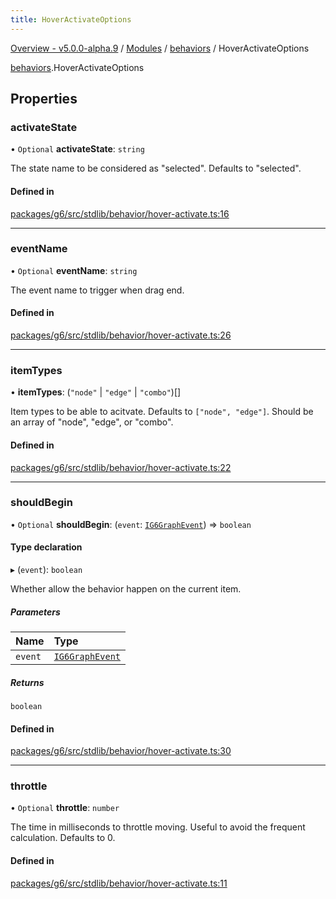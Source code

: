 ```yaml
---
title: HoverActivateOptions
---
```


[Overview - v5.0.0-alpha.9](../../README.en.md) / [Modules](../../modules.en.md) / [behaviors](../../modules/behaviors.en.md) / HoverActivateOptions

[behaviors](../../modules/behaviors.en.md).HoverActivateOptions

## Properties

### activateState

• `Optional` **activateState**: `string`

The state name to be considered as "selected".
Defaults to "selected".

#### Defined in

[packages/g6/src/stdlib/behavior/hover-activate.ts:16](https://github.com/antvis/G6/blob/f03c826ec6/packages/g6/src/stdlib/behavior/hover-activate.ts#L16)

___

### eventName

• `Optional` **eventName**: `string`

The event name to trigger when drag end.

#### Defined in

[packages/g6/src/stdlib/behavior/hover-activate.ts:26](https://github.com/antvis/G6/blob/f03c826ec6/packages/g6/src/stdlib/behavior/hover-activate.ts#L26)

___

### itemTypes

• **itemTypes**: (``"node"`` \| ``"edge"`` \| ``"combo"``)[]

Item types to be able to acitvate.
Defaults to `["node", "edge"]`.
Should be an array of "node", "edge", or "combo".

#### Defined in

[packages/g6/src/stdlib/behavior/hover-activate.ts:22](https://github.com/antvis/G6/blob/f03c826ec6/packages/g6/src/stdlib/behavior/hover-activate.ts#L22)

___

### shouldBegin

• `Optional` **shouldBegin**: (`event`: [`IG6GraphEvent`](IG6GraphEvent.en.md)) => `boolean`

#### Type declaration

▸ (`event`): `boolean`

Whether allow the behavior happen on the current item.

##### Parameters

| Name | Type |
| :------ | :------ |
| `event` | [`IG6GraphEvent`](IG6GraphEvent.en.md) |

##### Returns

`boolean`

#### Defined in

[packages/g6/src/stdlib/behavior/hover-activate.ts:30](https://github.com/antvis/G6/blob/f03c826ec6/packages/g6/src/stdlib/behavior/hover-activate.ts#L30)

___

### throttle

• `Optional` **throttle**: `number`

The time in milliseconds to throttle moving. Useful to avoid the frequent calculation.
Defaults to 0.

#### Defined in

[packages/g6/src/stdlib/behavior/hover-activate.ts:11](https://github.com/antvis/G6/blob/f03c826ec6/packages/g6/src/stdlib/behavior/hover-activate.ts#L11)
